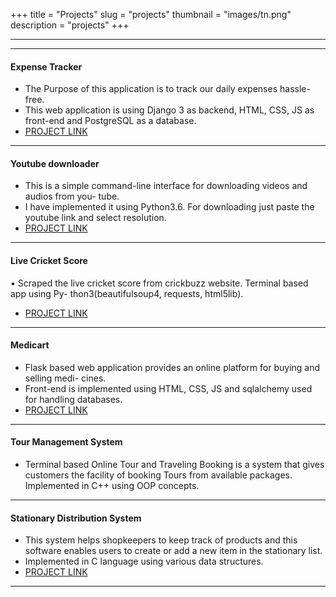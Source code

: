 +++
title = "Projects"
slug = "projects"
thumbnail = "images/tn.png"
description = "projects"
+++

---------
---------


#### Expense Tracker

* The Purpose of this application is to track our daily expenses hassle-free.
* This web application is using Django 3 as backend, HTML, CSS, JS as front-end and
PostgreSQL as a database.
* [PROJECT LINK](https://github.com/sagarbabalsure/ExpenseTracker)

-------

#### Youtube downloader

* This is a simple command-line interface for downloading videos and audios from you-
tube.
* I have implemented it using Python3.6. For downloading just paste the youtube
link and select resolution.
* [PROJECT LINK](https://github.com/sagarbabalsure/Youtube_downloader)

-------

#### Live Cricket Score

• Scraped the live cricket score from crickbuzz website. Terminal based app using Py-
thon3(beautifulsoup4, requests, html5lib).
* [PROJECT LINK](https://github.com/sagarbabalsure/Live-Cricket)

--------

#### Medicart

* Flask based web application provides an online platform for buying and selling medi-
cines.
* Front-end is implemented using HTML, CSS, JS and sqlalchemy used for handling
databases.
* [PROJECT LINK](https://github.com/sagarbabalsure/Medicart)

-------

#### Tour Management System

* Terminal based Online Tour and Traveling Booking is a system that gives customers
the facility of booking Tours from available packages. Implemented in C++ using OOP
concepts.

-------

#### Stationary Distribution System

* This system helps shopkeepers to keep track of products and this software enables
users to create or add a new item in the stationary list.
* Implemented in C language using various data structures.
* [PROJECT LINK](https://github.com/sagarbabalsure/StationaryDistributionSystem)

-----